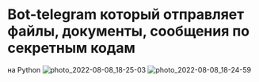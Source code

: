 # Bot-telegram который отправляет файлы, документы, сообщения по секретным кодам
на Python
![photo_2022-08-08_18-25-03](https://user-images.githubusercontent.com/93524480/183454403-69ee445b-6639-4536-9ef0-d89afe4ccb8a.jpg)
![photo_2022-08-08_18-24-59](https://user-images.githubusercontent.com/93524480/183454406-e3749ccf-3782-430e-97aa-273e0a4fdedf.jpg)
